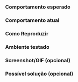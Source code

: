 ### Comportamento esperado

<!--- O que deve acontecer? -->
<!--- ex.: Voltar para a tela anterior ao clicar no botão "Voltar" -->

### Comportamento atual

<!--- O que acontece hoje? -->
<!--- ex.: Não volta para a tela anterior ao clicar no botão "Voltar" -->

### Como Reproduzir

<!--- Quais são os passos para reproduzir? -->
<!--- ex.:
1. Faça login com o usuário do Kano
2. Pressione o botão "Vender Agora"
3. Digite 10,00 no valor da venda
4. Selecione "Configurar Maquininha"
5. Clique no botão "Voltar"
-->

### Ambiente testado

<!--- Qual aparelho, sistema e versão do app você usou? -->
<!--- ex.:
| OS | OS Version | App Version | Device |
| :---:  | :---: | :---: | :---: |
|Android | 10 | 2.26 | Asus Zenfone Max M2 |
-->

### Screenshot/GIF (opcional)

### Possível solução (opcional)

<!--- Não obrigatório, mas uma sugestão para a correção/motivo para o bug -->